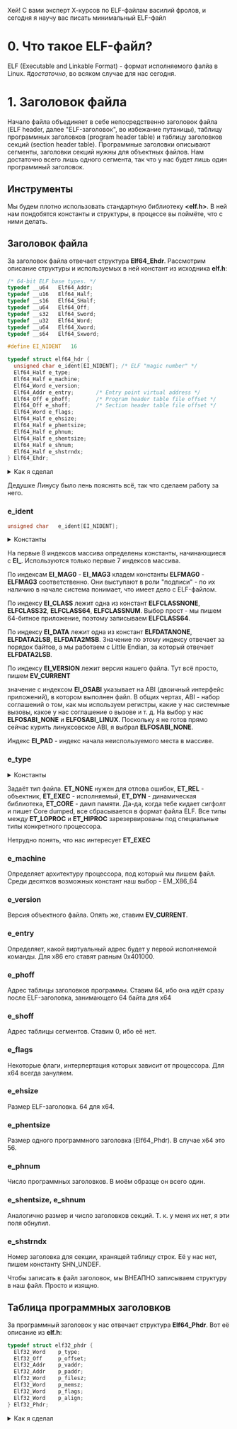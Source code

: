 Хей! С вами эксперт Х-курсов по ELF-файлам василий фролов, и сегодня я научу вас писать минимальный ELF-файл

# 0. Что такое ELF-файл?

ELF (Executable and Linkable Format) - формат исполняемого фалйа в Linux. *#достаточно*, во всяком случае для нас сегодня.

# 1. Заголовок файла

Начало файла объединяет в себе непосредственно заголовок файла (ELF header, далее "ELF-заголовок", во избежание путаницы), таблицу программных заголовков (program header table) и таблицу заголовков секций (section header table). Программные заголовки описывают сегменты, заголовки секций нужны для объектных файлов. Нам достаточно всего лишь одного сегмента, так что у нас будет лишь один программный заголовок.

## Инструменты

Мы будем плотно использовать стандартную библиотеку **<elf.h>**. В ней нам пондобятся константы и структуры, в процессе вы поймёте, что с ними делать.

## Заголовок файла

За заголовок файла отвечает структура **Elf64_Ehdr**. Рассмотрим описание структуры и используемых в ней констант из исходника **elf.h**:

```c
/* 64-bit ELF base types. */
typedef __u64	Elf64_Addr;
typedef __u16	Elf64_Half;
typedef __s16	Elf64_SHalf;
typedef __u64	Elf64_Off;
typedef __s32	Elf64_Sword;
typedef __u32	Elf64_Word;
typedef __u64	Elf64_Xword;
typedef __s64	Elf64_Sxword;

#define EI_NIDENT	16

typedef struct elf64_hdr {
  unsigned char	e_ident[EI_NIDENT];	/* ELF "magic number" */
  Elf64_Half e_type;
  Elf64_Half e_machine;
  Elf64_Word e_version;
  Elf64_Addr e_entry;		/* Entry point virtual address */
  Elf64_Off e_phoff;		/* Program header table file offset */
  Elf64_Off e_shoff;		/* Section header table file offset */
  Elf64_Word e_flags;
  Elf64_Half e_ehsize;
  Elf64_Half e_phentsize;
  Elf64_Half e_phnum;
  Elf64_Half e_shentsize;
  Elf64_Half e_shnum;
  Elf64_Half e_shstrndx;
} Elf64_Ehdr;
```

<details>
<summary>Как я сделал</summary>

```c
elf_header->e_ident[EI_MAG0] = ELFMAG0;
elf_header->e_ident[EI_MAG1] = ELFMAG1;
elf_header->e_ident[EI_MAG2] = ELFMAG2;  
elf_header->e_ident[EI_MAG3] = ELFMAG3; // Building the elf signature: 0x7f 'E' 'L' 'F'

elf_header->e_ident[EI_CLASS]   = ELFCLASS64;    // 64-bit format
elf_header->e_ident[EI_DATA]    = ELFDATA2LSB;   // Big Endian
elf_header->e_ident[EI_VERSION] = EV_CURRENT;    // File version index (must be EV_CURRENT)
elf_header->e_ident[EI_OSABI]   = ELFOSABI_NONE;

elf_header->e_type      = ET_EXEC;    // Executable file 
elf_header->e_machine   = EM_X86_64;  // x86-64 machine 
elf_header->e_version   = EV_CURRENT; // Object file version
elf_header->e_entry     = 0x401000;   // Entry point
elf_header->e_phoff     = 64;         // Points to the start of the program header table
elf_header->e_shoff     = 0x0;        // Points to the start of the section header table
elf_header->e_flags     = 0x0;        // Interpretation of this field depends on the target architecture
elf_header->e_ehsize    = 64;         // Contains the size of this header, normally 64 Bytes for 64-bit and 52 Bytes for 32-bit format
elf_header->e_phentsize = 56;         // Contains the size of a program header table entry
elf_header->e_phnum     = 3;          // Contains the number of entries in the program header table 

elf_header->e_shentsize = 64;         // Contains the size of a section header table entry
elf_header->e_shnum     = 0;          // Contains the number of entries in the section header table
elf_header->e_shstrndx  = 0;          // Contains index of the section header table entry that contains the section names
```

</details>

Дедушке Линусу было лень пояснять всё, так что сделаем работу за него.

### e_ident

```c
unsigned char	e_ident[EI_NIDENT];
```

<details>
<summary>Константы</summary>

```c
#define	EI_MAG0		0		/* e_ident[] indexes */
#define	EI_MAG1		1
#define	EI_MAG2		2
#define	EI_MAG3		3
#define	EI_CLASS	4
#define	EI_DATA		5
#define	EI_VERSION	6
#define	EI_OSABI	7
#define	EI_PAD		8

#define	ELFMAG0		0x7f		/* EI_MAG */
#define	ELFMAG1		'E'
#define	ELFMAG2		'L'
#define	ELFMAG3		'F'
#define	ELFMAG		"\177ELF"
#define	SELFMAG		4

#define	ELFCLASSNONE	0		/* EI_CLASS */
#define	ELFCLASS32	1
#define	ELFCLASS64	2
#define	ELFCLASSNUM	3

#define ELFDATANONE	0		/* e_ident[EI_DATA] */
#define ELFDATA2LSB	1
#define ELFDATA2MSB	2

#define EV_NONE		0		/* e_version, EI_VERSION */
#define EV_CURRENT	1
#define EV_NUM		2

#define ELFOSABI_NONE	0
#define ELFOSABI_LINUX	3
```
</details>

На первые 8 индексов массива определены константы, начинающиеся с **EI_**. Используются только первые 7 индексов массива.

По индексам **EI_MAG0** - **EI_MAG3** кладем константы **ELFMAG0** - **ELFMAG3** соответственно. Они выступают в роли "подписи" - по их наличию в начале система понимает, что имеет дело с ELF-файлом.

По индексу **EI_CLASS** лежит одна из констант **ELFCLASSNONE**, **ELFCLASS32**, **ELFCLASS64**, **ELFCLASSNUM**. Выбор прост - мы пишем 64-битное приложение, поэтому записываем **ELFCLASS64**.

По индексу **EI_DATA** лежит одна из констант **ELFDATANONE**, **ELFDATA2LSB**, **ELFDATA2MSB**. Значение по этому индексу отвечает за порядок байтов, а мы работаем с Little Endian, за который отвечает **ELFDATA2LSB**.

По индексу **EI_VERSION** лежит версия нашего файла. Тут всё просто, пишем **EV_CURRENT**

значение с индексом **EI_OSABI** указывает на ABI (двоичный интерфейс приложений), в котором выполнен файл. В общих чертах, ABI - набор соглашений о том, как мы используем регистры, какие у нас системные вызовы, какое у нас соглашение о вызове и т. д. На выбор у нас **ELFOSABI_NONE** и **ELFOSABI_LINUX**. Поскольку я не готов прямо сейчас курить линуксовское ABI, я выбрал **ELFOSABI_NONE**.

Индекс **EI_PAD** - индекс начала неиспользуемого места в массиве.

### e_type

<details>
<summary>Константы</summary>
```c
/* These constants define the different elf file types */
#define ET_NONE   0
#define ET_REL    1
#define ET_EXEC   2
#define ET_DYN    3
#define ET_CORE   4
#define ET_LOPROC 0xff00
#define ET_HIPROC 0xffff```
</details>

Задаёт тип файла. **ET_NONE** нужен для отлова ошибок, **ET_REL** - объектник, **ET_EXEC** - исполняемый, **ET_DYN** - динамическая библиотека, **ET_CORE** - дамп памяти. Да-да, когда тебе кидает сигфолт и пишет Core dumped, все сбрасывается в формат файла ELF. Все типы между **ET_LOPROC** и **ET_HIPROC** зарезервированы под специальные типы конкретного процессора.

Нетрудно понять, что нас интересует **ET_EXEC**

### e_machine

Определяет архитектуру процессора, под который мы пишем файл. Среди десятков возможных констант наш выбор - EM_X86_64

### e_version

Версия объектного файла. Опять же, ставим **EV_CURRENT**.

### e_entry

Определяет, какой виртуальный адрес будет у первой исполняемой команды. Для x86 его ставят равным 0x401000.

### e_phoff

Адрес таблицы заголовков программы. Ставим 64, ибо она идёт сразу после ELF-заголовка, занимающего 64 байта для x64

### e_shoff

Адрес таблицы сегментов. Ставим 0, ибо её нет.

### e_flags

Некоторые флаги, интерпертация которых зависит от процессора. Для х64 всегда зануляем.

### e_ehsize

Размер ELF-заголовка. 64 для х64.

### e_phentsize

Размер одного программного заголовка (Elf64_Phdr). В случае х64 это 56.

### e_phnum

Число программных заголовков. В моём образце он всего один.

### e_shentsize, e_shnum

Аналогично размер и число заголовков секций. Т. к. у меня их нет, я эти поля обнулил.

### e_shstrndx

Номер заголовка для секции, хранящей таблицу строк. Её у нас нет, пишем константу SHN_UNDEF.


Чтобы записать в файл заголовок, мы ВНЕАПНО записываем структуру в наш файл. Просто и изящно.

## Таблица программных заголовков

За программный заголовок у нас отвечает структура **Elf64_Phdr**. Вот её описание из **elf.h**:

```c
typedef struct elf32_phdr {
  Elf32_Word	p_type;
  Elf32_Off	    p_offset;
  Elf32_Addr	p_vaddr;
  Elf32_Addr	p_paddr;
  Elf32_Word	p_filesz;
  Elf32_Word	p_memsz;
  Elf32_Word	p_flags;
  Elf32_Word	p_align;
} Elf32_Phdr;
```

<details>
<summary>Как я сделал</summary>

```c
code_header->p_type   = PT_LOAD;                    // loadable segment
code_header->p_flags  = PF_R | PF_W | PF_X;         // readable, writeable and executable segment

code_header->p_offset = SEGMENT_START;   // segment file offset
code_header->p_vaddr  = 0x401000;        // segment VA
code_header->p_paddr  = 0x401000;        // segment physical address
code_header->p_filesz = BUFSIZE;         // segment size in file
code_header->p_memsz  = BUFSIZE;         // segment size in memory

code_header->p_align  = 0x1000;          // segment alignment
```

Разберём поля по порядку:

### p_type

Обозначает, какую информацию несёт в себе этот заголовок.

<details>
<summary>Константы</summary>

```c
/* These constants are for the segment types stored in the image headers */
#define PT_NULL    0
#define PT_LOAD    1
#define PT_DYNAMIC 2
#define PT_INTERP  3
#define PT_NOTE    4
#define PT_SHLIB   5
#define PT_PHDR    6
#define PT_TLS     7               /* Thread local storage segment */
#define PT_LOOS    0x60000000      /* OS-specific */
#define PT_HIOS    0x6fffffff      /* OS-specific */
#define PT_LOPROC  0x70000000
#define PT_HIPROC  0x7fffffff
#define PT_GNU_EH_FRAME	(PT_LOOS + 0x474e550)
#define PT_GNU_STACK	(PT_LOOS + 0x474e551)
#define PT_GNU_RELRO	(PT_LOOS + 0x474e552)
#define PT_GNU_PROPERTY	(PT_LOOS + 0x474e553)
```
</details>

Нас интересует **PT_LOAD** - это означает, что заголовок описывает сегмент.

### p_flags

Флаги доступа для сегмента. 

<details>
<summary>Константы</summary>

```c
/* These constants define the permissions on sections in the program
   header, p_flags. */
#define PF_R		0x4
#define PF_W		0x2
#define PF_X		0x1
```
</details>

**PF_R** - бит доступа к чтению, **PF_W** - бит доступа к записи, **PF_X** - бит доступа к выполнению. Нам нужны все виды доступа, поэтому присваеваем **PF_R | PF_W | PF_X**.

### p_offset

Индекс начала сегмента в файле.

### p_vaddr

Виртуальный адрес первого байта сегмента. В х64 принято, чтобы начало файла имело адрес 0x400000.

### p_paddr

Нужно для систем, учитывающих физический адрес. Не наш случай.

### p_filesz

Размер фрагмента файла, который будет загружен в сегмент.

### p_memsz

Размер сегмента в памяти.

### p_align

Выравнивание сегмента в файле и в памяти. Может быть 0 или степенью **2**. Значения **0** и **1** не требуют выравнивания. **p_vaddr** должен быть сравним с **p_offset** по модулю **p_align**. Ставим **0x1000**.

# Что дальше?

А дальше мы записываем в файл исполняемый код так, чтобы виртуальный адрес первой команды был в точности **e_entry**. Иными словами, мы записываем машинный код начиная с байта номер *e_entry - p_vaddr*.

# Итог

Здесь я постарался изложить, зачем нужно каждое поле в структурах заголовков. Но если тебе, дорогой читатель, лениво зашаривать это, ты все равно сможешь сделать ELF-файл, ибо по факту я предоставил готовый код. 

В планах вкурить создание нескольких сегментов - но это уже, скорее всего, будет для молодого поколения.